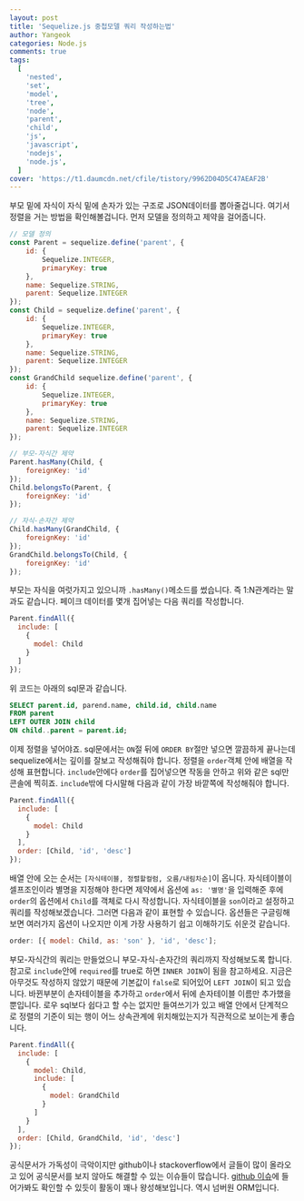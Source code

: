 ```yaml
---
layout: post
title: 'Sequelize.js 중첩모델 쿼리 작성하는법'
author: Yangeok
categories: Node.js
comments: true
tags:
  [
    'nested',
    'set',
    'model',
    'tree',
    'node',
    'parent',
    'child',
    'js',
    'javascript',
    'nodejs',
    'node.js',
  ]
cover: 'https://t1.daumcdn.net/cfile/tistory/9962D04D5C47AEAF2B'
---
```


부모 밑에 자식이 자식 밑에 손자가 있는 구조로 JSON데이터를 뽑아줄겁니다. 여기서 정렬을 거는 방법을 확인해볼겁니다. 먼저 모델을 정의하고 제약을 걸어줍니다.

```js
// 모델 정의
const Parent = sequelize.define('parent', {
    id: {
        Sequelize.INTEGER,
        primaryKey: true
    },
    name: Sequelize.STRING,
    parent: Sequelize.INTEGER
});
const Child = sequelize.define('parent', {
    id: {
        Sequelize.INTEGER,
        primaryKey: true
    },
    name: Sequelize.STRING,
    parent: Sequelize.INTEGER
});
const GrandChild sequelize.define('parent', {
    id: {
        Sequelize.INTEGER,
        primaryKey: true
    },
    name: Sequelize.STRING,
    parent: Sequelize.INTEGER
});

// 부모-자식간 제약
Parent.hasMany(Child, {
    foreignKey: 'id'
});
Child.belongsTo(Parent, {
    foreignKey: 'id'
});

// 자식-손자간 제약
Child.hasMany(GrandChild, {
    foreignKey: 'id'
});
GrandChild.belongsTo(Child, {
    foreignKey: 'id'
});
```

부모는 자식을 여럿가지고 있으니까 `.hasMany()`메소드를 썼습니다. 즉 1:N관계라는 말과도 같습니다. 페이크 데이터를 몇개 집어넣는 다음 쿼리를 작성합니다.

```js
Parent.findAll({
  include: [
    {
      model: Child
    }
  ]
});
```

위 코드는 아래의 sql문과 같습니다.

```sql
SELECT parent.id, parend.name, child.id, child.name
FROM parent
LEFT OUTER JOIN child
ON child..parent = parent.id;
```

이제 정렬을 넣어야죠. sql문에서는 `ON`절 뒤에 `ORDER BY`절만 넣으면 깔끔하게 끝나는데 sequelize에서는 깊이를 잘보고 작성해줘야 합니다. 정렬을 `order`객체 안에 배열을 작성해 표현합니다. `include`안에다 `order`를 집어넣으면 작동을 안하고 위와 같은 sql만 콘솔에 찍히죠. `include`밖에 다시말해 다음과 같이 가장 바깥쪽에 작성해줘야 합니다.

```js
Parent.findAll({
  include: [
    {
      model: Child
    }
  ],
  order: [Child, 'id', 'desc']
});
```

배열 안에 오는 순서는 `[자식테이블, 정렬할컬럼, 오름/내림차순]`이 옵니다. 자식테이블이 셀프조인이라 별명을 지정해야 한다면 제약에서 옵션에 `as: '별명'`을 입력해준 후에 `order`의 옵션에서 `Child`를 객체로 다시 작성합니다. 자식테이블을 `son`이라고 설정하고 쿼리를 작성해보겠습니다. 그러면 다음과 같이 표현할 수 있습니다. 옵션들은 구글링해보면 여러가지 옵션이 나오지만 이게 가장 사용하기 쉽고 이해하기도 쉬운것 같습니다.

```js
order: [{ model: Child, as: 'son' }, 'id', 'desc'];
```

부모-자식간의 쿼리는 만들었으니 부모-자식-손자간의 쿼리까지 작성해보도록 합니다. 참고로 `include`안에 `required`를 true로 하면 `INNER JOIN`이 됨을 참고하세요. 지금은 아무것도 작성하지 않았기 때문에 기본값이 `false`로 되어있어 `LEFT JOIN`이 되고 있습니다. 바뀐부분이 손자테이블을 추가하고 `order`에서 뒤에 손자테이블 이름만 추가했을 뿐입니다. 로우 sql보다 쉽다고 할 수는 없지만 들여쓰기가 있고 배열 안에서 단계적으로 정렬의 기준이 되는 행이 어느 상속관계에 위치해있는지가 직관적으로 보이는게 좋습니다.

```js
Parent.findAll({
  include: [
    {
      model: Child,
      include: [
        {
          model: GrandChild
        }
      ]
    }
  ],
  order: [Child, GrandChild, 'id', 'desc']
});
```

공식문서가 가독성이 극악이지만 github이나 stackoverflow에서 글들이 많이 올라오고 있어 공식문서를 보지 않아도 해결할 수 있는 이슈들이 많습니다. [github 이슈](https://github.com/sequelize/sequelize/issues)에 들어가봐도 확인할 수 있듯이 활동이 꽤나 왕성해보입니다. 역시 넘버원 ORM입니다.
